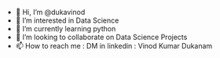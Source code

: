 - 👋 Hi, I’m @dukavinod
- 👀 I’m interested in Data Science
- 🌱 I’m currently learning python
- 💞️ I’m looking to collaborate on Data Science Projects
- 📫 How to reach me : DM in linkedin : Vinod Kumar Dukanam

<!---
dukavinod/dukavinod is a ✨ special ✨ repository because its `README.md` (this file) appears on your GitHub profile.
You can click the Preview link to take a look at your changes.
--->
